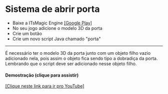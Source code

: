 # Sistema de abrir porta

- Baixe a ITsMagic Engine [[Google Play]](https://play.google.com/store/apps/details?id=com.itsmagic.enginestable&pcampaignid=web_share "ITsMagic")
- No seu jogo adicione o modelo 3D da porta
- Crie um botão
- Crie um novo script Java chamado "porta"
----------
É necessário ter o modelo 3D da porta junto com um objeto filho vazio adicionado nela, pois assim o objeto fica sendo tipo a dobradiça da porta. Lembrando que o script deve ser adicionado nesse objeto filho.

#### Demostração (clique para assistir)
[[Clique neste link para ir pro YouTube]](https://youtu.be/RcxVoLsLAwE?feature=shared "Video")
